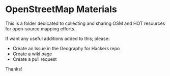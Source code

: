 # OpenStreetMap Materials

This is a folder dedicated to collecting and sharing OSM and HOT resources for open-source mapping efforts.

If want any useful additions added to this; please:
  * Create an Issue in the Geography for Hackers repo
  * Create a wiki page
  * Create a pull request

Thanks!
